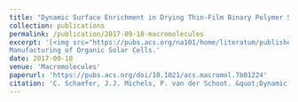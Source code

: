 ```yaml
---
title: "Dynamic Surface Enrichment in Drying Thin-Film Binary Polymer Solutions"
collection: publications
permalink: /publication/2017-09-18-macromolecules
excerpt: '[<img src="https://pubs.acs.org/na101/home/literatum/publisher/achs/journals/content/mamobx/2017/mamobx.2017.50.issue-15/acs.macromol.7b01224/20171011/images/medium/ma-2017-01224r_0004.gif" alt="drawing" width="220"/>](https://pubs.acs.org/doi/10.1021/acs.macromol.7b01224) <br/>  
Manufacturing of Organic Solar Cells.'
date: 2017-09-18
venue: 'Macromolecules'
paperurl: 'https://pubs.acs.org/doi/10.1021/acs.macromol.7b01224'
citation: 'C. Schaefer, J.J. Michels, P. van der Schoot. &quot;Dynamic Surface Enrichment in Drying Thin-Film Binary Polymer Solutions.&quot; <i>Macromolecules</i>. 50, 5914-5919 (2017)'
---
```


